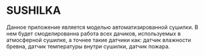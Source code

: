 # SUSHILKA
Данное приложение является моделью автоматизированной сушилки.
В нем будет смоделированна работа всех дачиков, используемых в атмосферной сушилке, а точнее такие датчики как: датчик влажности бревна, датчик температуры внутри сушилки, датчик пожара.
